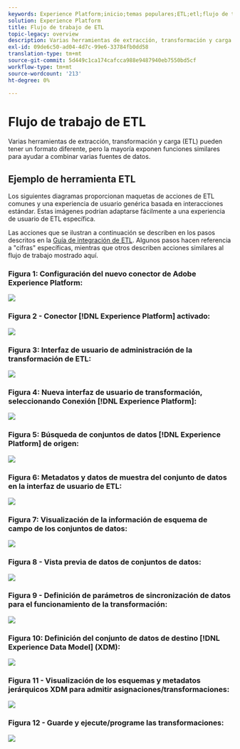 ```yaml
---
keywords: Experience Platform;inicio;temas populares;ETL;etl;flujo de trabajo de ETL;flujo de trabajo de ETL
solution: Experience Platform
title: Flujo de trabajo de ETL
topic-legacy: overview
description: Varias herramientas de extracción, transformación y carga (ETL) pueden tener un formato diferente, pero la mayoría exponen funciones similares para ayudar a combinar varias fuentes de datos.
exl-id: 09de6c50-ad04-4d7c-99e6-33784fb0dd58
translation-type: tm+mt
source-git-commit: 5d449c1ca174cafcca988e9487940eb7550bd5cf
workflow-type: tm+mt
source-wordcount: '213'
ht-degree: 0%

---
```


# Flujo de trabajo de ETL

Varias herramientas de extracción, transformación y carga (ETL) pueden tener un formato diferente, pero la mayoría exponen funciones similares para ayudar a combinar varias fuentes de datos.

## Ejemplo de herramienta ETL

Los siguientes diagramas proporcionan maquetas de acciones de ETL comunes y una experiencia de usuario genérica basada en interacciones estándar. Estas imágenes podrían adaptarse fácilmente a una experiencia de usuario de ETL específica.

Las acciones que se ilustran a continuación se describen en los pasos descritos en la [Guía de integración de ETL](home.md). Algunos pasos hacen referencia a &quot;cifras&quot; específicas, mientras que otros describen acciones similares al flujo de trabajo mostrado aquí.

### Figura 1: Configuración del nuevo conector de Adobe Experience Platform:

![](images/image2.png)

### Figura 2 - Conector [!DNL Experience Platform] activado:

![](images/image3.png)

### Figura 3: Interfaz de usuario de administración de la transformación de ETL:

![](images/image4.png)

### Figura 4: Nueva interfaz de usuario de transformación, seleccionando Conexión [!DNL Experience Platform]:

![](images/image5.png)

### Figura 5: Búsqueda de conjuntos de datos [!DNL Experience Platform] de origen:

![](images/image6.png)

### Figura 6: Metadatos y datos de muestra del conjunto de datos en la interfaz de usuario de ETL:

![](images/image7.png)

### Figura 7: Visualización de la información de esquema de campo de los conjuntos de datos:

![](images/image8.png)

### Figura 8 - Vista previa de datos de conjuntos de datos:

![](images/image9.png)

### Figura 9 - Definición de parámetros de sincronización de datos para el funcionamiento de la transformación:

![](images/image10.png)

### Figura 10: Definición del conjunto de datos de destino [!DNL Experience Data Model] (XDM):

![](images/image11.png)

### Figura 11 - Visualización de los esquemas y metadatos jerárquicos XDM para admitir asignaciones/transformaciones:

![](images/image12.png)

### Figura 12 - Guarde y ejecute/programe las transformaciones:

![](images/image13.png)
